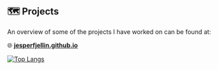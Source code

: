 ## 🗺️ Projects

An overview of some of the projects I have worked on can be found at:

🌐 **[jesperfjellin.github.io](https://jesperfjellin.github.io/jesper-fjellin-pages)**



[![Top Langs](https://github-readme-stats-git-masterrstaa-rickstaa.vercel.app/api/top-langs/?username=jesperfjellin&layout=compact&theme=radical)](https://github.com/anuraghazra/github-readme-stats)
